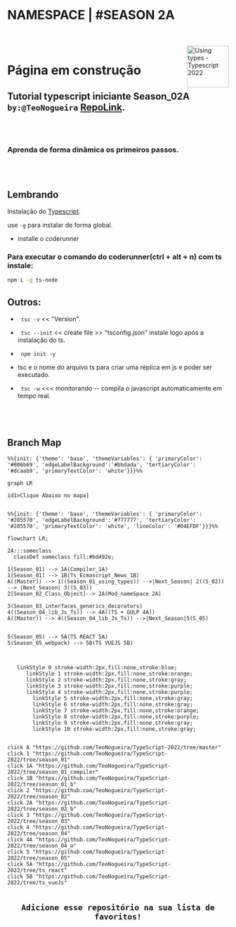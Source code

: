 #  NAMESPACE | #SEASON 2A
<br/><br/>
<img src="https://github.com/TeoNogueira/TypeScript-2022/blob/season_01/assets/gifs/ts_anima.gifs" title="Using types - Typescript 2022" align="right" width="95" height="95">

# Página em construção

## Tutorial typescript iniciante Season_02A `by:@TeoNogueira` [RepoLink].
<br/><br/>
### Aprenda de forma dinâmica os primeiros passos.


<br/><br/>

## Lembrando

Instalação do [Typescript].

use `-g` para instalar de forma global.

* installe o coderunner

### Para executar o comando do coderunner(ctrl + alt + n) com ts instale:
 ```sh 
 npm i -g ts-node 
```


## Outros:

* ``` tsc -v``` << "Version".

* ``` tsc --init``` << create file >> "tsconfig.json" instale logo após a instalação do ts.

* ``` npm init -y```

* tsc e o nome do arquivo ts para criar uma réplica em js e poder ser executado.

* ``` tsc -w``` <<< monitorando -- compila o javascript automaticamente em tempo real.
#
<br/>



## Branch Map


[RepoLink]: https://github.com/TeoNogueira/TypeScript-2022

[Teonogueira]: http://teonogueira.42web.io/

[Github]: https://github.com/TeoNogueira

[Teo Nogueira]: https://github.com/TeoNogueira

[link_ts]:https://www.typescriptlang.org/docs/

[Typescript]:https://www.npmjs.com/package/typescript


```mermaid
%%{init: {'theme': 'base', 'themeVariables': { 'primaryColor': '#006b69', 'edgeLabelBackground':'#bbdada', 'tertiaryColor': '#dcaab9', 'primaryTextColor': 'white'}}}%%

graph LR

id1>Clique Abaixo no mapa]

```

  ```mermaid

%%{init: {'theme': 'base', 'themeVariables': { 'primaryColor': '#285570', 'edgeLabelBackground':'#777777', 'tertiaryColor': '#285570', 'primaryTextColor': 'white', 'lineColor': '#D4EFDF'}}}%%

flowchart LR;

 2A:::someclass
    classDef someclass fill:#bd492e;
    
1(Season_01) --> 1A(Compiler_1A) 
1(Season_01) --> 1B(Ts_Ecmascript_News_1B) 
A((Master)) --> 1((Season_01_using_types)) -->|Next_Season| 2((S_02)) --> |Next_Season| 3((S_03))
2[Season_02_Class_Object]--> 2A(Mod_nameSpace 2A)

3(Season_03_interfaces_generics_decorators) 
4((Season_04_lib_Js_Ts)) --> 4A((TS + GULP 4A))
A((Master)) --> 4((Season_04_lib_Js_Ts)) -->|Next_Season|5(S_05)


5(Season_05) --> 5A(TS REACT 5A) 
5(Season_05_webpack) --> 5B(TS VUEJS 5B)



     linkStyle 0 stroke-width:2px,fill:none,stroke:blue;
        linkStyle 1 stroke-width:2px,fill:none,stroke:orange;
        linkStyle 2 stroke-width:2px,fill:none,stroke:gray;
        linkStyle 3 stroke-width:2px,fill:none,stroke:purple;
        linkStyle 4 stroke-width:2px,fill:none,stroke:purple;
          linkStyle 5 stroke-width:2px,fill:none,stroke:gray;
          linkStyle 6 stroke-width:2px,fill:none,stroke:gray;
          linkStyle 7 stroke-width:2px,fill:none,stroke:orange;
          linkStyle 8 stroke-width:2px,fill:none,stroke:purple;
          linkStyle 9 stroke-width:2px,fill:none,stroke:gray;
          linkStyle 10 stroke-width:2px,fill:none,stroke:gray;


click A "https://github.com/TeoNogueira/TypeScript-2022/tree/master"
click 1 "https://github.com/TeoNogueira/TypeScript-2022/tree/season_01"
click 1A "https://github.com/TeoNogueira/TypeScript-2022/tree/season_01_compiler"
click 1B "https://github.com/TeoNogueira/TypeScript-2022/tree/season_01_b"
click 2 "https://github.com/TeoNogueira/TypeScript-2022/tree/season_02"
click 2A "https://github.com/TeoNogueira/TypeScript-2022/tree/season_02_b"
click 3 "https://github.com/TeoNogueira/TypeScript-2022/tree/season_03"
click 4 "https://github.com/TeoNogueira/TypeScript-2022/tree/season_04"
click 4A "https://github.com/TeoNogueira/TypeScript-2022/tree/season_04_a"
click 5 "https://github.com/TeoNogueira/TypeScript-2022/tree/season_05"
click 5A "https://github.com/TeoNogueira/TypeScript-2022/tree/ts_react"
click 5B "https://github.com/TeoNogueira/TypeScript-2022/tree/ts_vueJs"

 ```
#

[RepoLink]: https://github.com/TeoNogueira/TypeScript-2022
[Typescript]: https://www.npmjs.com/package/typescript
[Teonogueira]: https://github.com/postcss/sugarss
[Package Control]: https://packagecontrol.io/

## <div align="center">`Adicione esse repositório na sua lista de favoritos!`</div>
